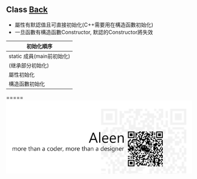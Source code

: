 ## Class [Back](./../Java.md)

- 屬性有默認值且可直接初始化(C++需要用在構造函數初始化)
- 一旦函數有構造函數Constructor, 默認的Constructor將失效

初始化順序|
------------ |
static 成員(main前初始化) |
(继承部分初始化) |
屬性初始化 |
構造函數初始化|

=====
<a href="http://aleen42.github.io/" target="_blank" ><img src="./../../../pic/tail.gif"></a>
